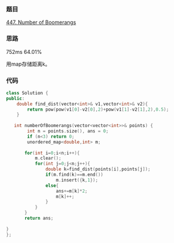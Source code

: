 ### 题目
[447. Number of Boomerangs](https://leetcode-cn.com/problems/number-of-boomerangs/)
### 思路
752ms 64.01%

用map存储距离k。
### 代码
```c++
class Solution {
public:
    double find_dist(vector<int>& v1,vector<int>& v2){
        return pow(pow(v1[0]-v2[0],2)+pow(v1[1]-v2[1],2),0.5);
    }
    
   int numberOfBoomerangs(vector<vector<int>>& points) {
        int n = points.size(), ans = 0;
        if (n<3) return 0;
        unordered_map<double,int> m;
        
       for(int i=0;i<n;i++){
           m.clear();
           for(int j=0;j<n;j++){
               double k=find_dist(points[i],points[j]);
               if(m.find(k)==m.end())
                   m.insert({k,1});
               else{
                   ans+=m[k]*2;
                   m[k]++;
               }
           }
       }
       return ans;
       
}
};
```
